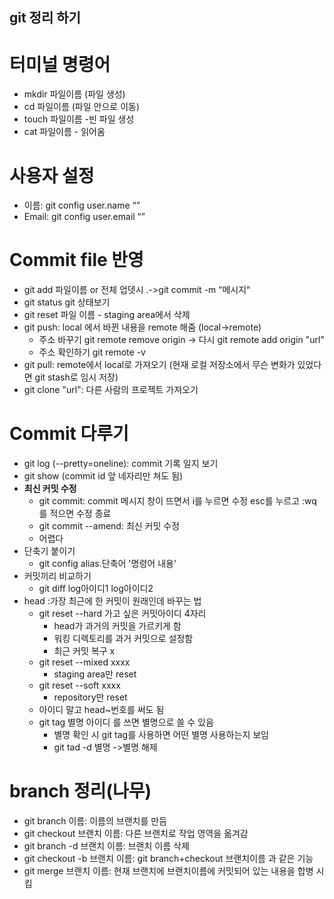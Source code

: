 ## git 정리 하기

# 터미널 명령어

- mkdir 파일이름 (파일 생성)
- cd 파일이름 (파일 안으로 이동)
- touch 파일이름 -빈 파일 생성
- cat 파일이름 - 읽어옴

# 사용자 설정

- 이름: git config user.name “”
- Email: git config user.email “”

# Commit file 반영

- git add 파일이름 or 전체 업뎃시 .->git commit -m “메시지“
- git status git 상태보기
- git reset 파일 이름 - staging area에서 삭제
- git push: local 에서 바뀐 내용을 remote 해줌 (local->remote)
  - 주소 바꾸기 git remote remove origin -> 다시 git remote add origin "url"
  - 주소 확인하기 git remote -v
- git pull: remote에서 local로 가져오기 (현재 로컬 저장소에서 무슨 변화가 있었다면 git stash로 임시 저장)
- git clone "url": 다른 사람의 프로젝트 가져오기

# Commit 다루기

- git log (--pretty=oneline): commit 기록 일지 보기
- git show (commit id 앞 네자리만 쳐도 됨)
- **최신 커밋 수정**
  - git commit: commit 메시지 창이 뜨면서 i를 누르면 수정 esc를 누르고 :wq를 적으면 수정 종료
  - git commit --amend: 최신 커밋 수정
  - 어렵다
- 단축기 붙이기
  - git config alias.단축어 '명령어 내용'
- 커밋끼리 비교하기
  - git diff log아이디1 log아이디2
- head :가장 최근에 한 커밋이 원래인데 바꾸는 법
  - git reset --hard 가고 싶은 커밋아이디 4자리
    - head가 과거의 커밋을 가르키게 함
    - 워킹 디렉토리를 과거 커밋으로 설정함
    - 최근 커밋 복구 x
  - git reset --mixed xxxx
    - staging area만 reset
  - git reset --soft xxxx
    - repository만 reset
  - 아이디 말고 head~번호를 써도 됨
  - git tag 별명 아이디 를 쓰면 별명으로 쓸 수 있음
    - 별명 확인 시 git tag를 사용하면 어떤 별명 사용하는지 보임
    - git tad -d 별명 ->별명 해제

# branch 정리(나무)

- git branch 이름: 이름의 브랜치를 만듬
- git checkout 브랜치 이름: 다른 브랜치로 작업 영역을 옮겨감
- git branch -d 브랜치 이름: 브랜치 이름 삭제
- git checkout -b 브랜치 이름: git branch+checkout 브랜치이름 과 같은 기능
- git merge 브랜치 이름: 현재 브랜치에 브랜치이름에 커밋되어 있는 내용을 합병 시킴
